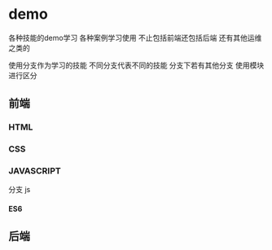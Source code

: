 # demo
各种技能的demo学习
各种案例学习使用
不止包括前端还包括后端
还有其他运维之类的

使用分支作为学习的技能 不同分支代表不同的技能
分支下若有其他分支 使用模块进行区分

## 前端

### HTML

### CSS

### JAVASCRIPT

分支 js

#### ES6


## 后端